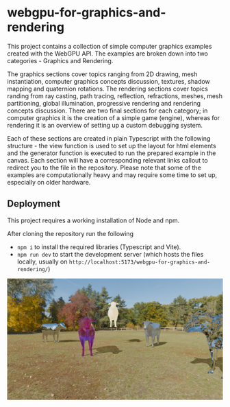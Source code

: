 # webgpu-for-graphics-and-rendering

This project contains a collection of simple computer graphics examples created with the WebGPU API. The examples are broken down into two categories - Graphics and Rendering.

The graphics sections cover topics ranging from 2D drawing, mesh instantiation, computer graphics concepts discussion, textures, shadow mapping and quaternion rotations. The rendering sections cover topics randing from ray casting, path tracing, reflection, refractions, meshes, mesh partitioning, global illumination, progressive rendering and rendering concepts discussion. There are two final sections for each category; in computer graphics it is the creation of a simple game (engine), whereas for rendering it is an overview of setting up a custom debugging system.

Each of these sections are created in plain Typescript with the following structure - the view function is used to set up the layout for html elements and the generator function is executed to run the prepared example in the canvas. Each section will have a corresponding relevant links callout to redirect you to the file in the repository. Please note that some of the examples are computationally heavy and may require some time to set up, especially on older hardware.

## Deployment

This project requires a working installation of Node and npm.

After cloning the repository run the following

* `npm i` to install the required libraries (Typescript and Vite).
* `npm run dev` to start the development server (which hosts the files locally, usually on `http://localhost:5173/webgpu-for-graphics-and-rendering/`)

![](https://github.com/julzerinos/webgpu-for-graphics-and-rendering/blob/main/public/resources/render_cows.png?raw=true)
